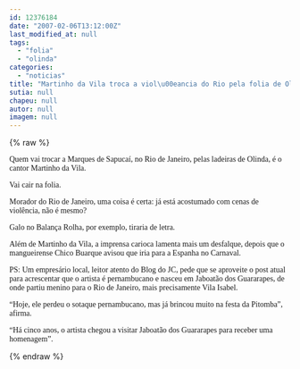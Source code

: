 ```yaml
---
id: 12376184
date: "2007-02-06T13:12:00Z"
last_modified_at: null
tags:
  - "folia"
  - "olinda"
categories:
  - "noticias"
title: "Martinho da Vila troca a viol\u00eancia do Rio pela folia de Olinda"
sutia: null
chapeu: null
autor: null
imagem: null
---
```

{% raw %}
<p><P><FONT face=Verdana>Quem vai trocar a Marques de Sapucaí, no Rio de Janeiro, pelas ladeiras de Olinda, é o cantor Martinho da Vila. </FONT></P></p>
<p><P><FONT face=Verdana>Vai cair na folia.</FONT></P></p>
<p><P><FONT face=Verdana>Morador do Rio de Janeiro, uma coisa é certa: já está acostumado com cenas de violência, não é mesmo?</FONT></P></p>
<p><P><FONT face=Verdana>Galo no Balança Rolha, por exemplo, tiraria de letra.</FONT></P></p>
<p><P><FONT face=Verdana>Além de Martinho da Vila, a imprensa carioca lamenta mais um desfalque, depois que o mangueirense Chico Buarque avisou que iria para a Espanha no Carnaval.</FONT></P></p>
<p><P><FONT face=Verdana>PS: Um empresário local, leitor atento do Blog do JC, pede que se aproveite o post atual para acrescentar que o artista é pernambucano e nasceu em Jaboatão dos Guararapes, de onde partiu menino para o Rio de Janeiro, mais precisamente&nbsp;Vila Isabel.</FONT></P></p>
<p><P><FONT face=Verdana>“Hoje, ele perdeu o sotaque pernambucano, mas já brincou muito na festa da Pitomba”, afirma. </FONT></P></p>
<p><P><FONT face=Verdana>“Há cinco anos, o artista chegou a visitar Jaboatão dos Guararapes para receber uma homenagem”.</FONT></P> </p>
{% endraw %}